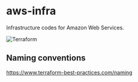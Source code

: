 # aws-infra
Infrastructure codes for Amazon Web Services.

![Terraform](https://github.com/hapoon/aws-infra/workflows/Terraform/badge.svg?branch=master&event=push)

## Naming conventions

https://www.terraform-best-practices.com/naming

